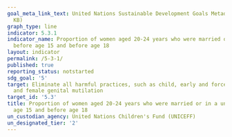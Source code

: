 ```yaml
---
goal_meta_link_text: United Nations Sustainable Development Goals Metadata (PDF 207
  KB)
graph_type: line
indicator: 5.3.1
indicator_name: Proportion of women aged 20-24 years who were married or in a union
  before age 15 and before age 18
layout: indicator
permalink: /5-3-1/
published: true
reporting_status: notstarted
sdg_goal: '5'
target: Eliminate all harmful practices, such as child, early and forced marriage
  and female genital mutilation
target_id: '5.3'
title: Proportion of women aged 20-24 years who were married or in a union before
  age 15 and before age 18
un_custodian_agency: United Nations Children's Fund (UNICEFF)
un_designated_tier: '2'
---
```

